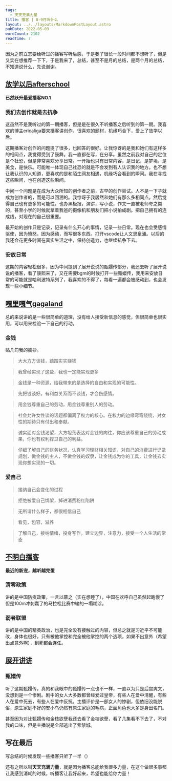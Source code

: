 ```yaml
---
tags:
  - 天天充满力量
title: 播客 | 8-9月听什么
layout: ../../layouts/MarkdownPostLayout.astro
pubDate: 2022-05-03
wordCount: 2102
readTime: 7
---
```

因为之前立志要给听过的播客写听后感，于是萎了很长一段时间都不想听了，但是又实在想推荐一下下，于是我来了，总结，甚至不是月的总结，是两个月的总结，不知道说什么，先说谢谢。

## [放学以后afterschool](https://podcasts.google.com/feed/aHR0cHM6Ly9hbmNob3IuZm0vcy84MWQwNWY4MC9wb2RjYXN0L3Jzcw)

**已然跃升最爱播客NO.1**

### 我们去创作就是去抗争

这虽然不是我听过的第一期播客，但是是在很久不听播客之后听到的第一期。我喜欢的博主ericaliga要来播客讲创作，很喜欢的题材，机缘巧合下，爱上了放学以后。

这期播客对创作的问题提了很多，也回答的很好。让我惊讶的是我和她们有这样多的相同点，我觉得受到了鼓舞。我一直都在写，在分享。虽然之前我对自己的定位是个社恐，但是非常喜欢分享日常。一开始也只有日常内容，是日记，是梦境，是美食，是快乐。可能唯一体现自己社恐的就是不会发到有人认识我的地方。也不想让我认识的人知道，更喜欢的是和陌生网友相遇，机缘巧合看到的瞬间。我在寻找这些瞬间，也在创造这些瞬间。

中间一个问题是在成为大众所知的创作者之前，古早的创作尝试。人不是一下子就成为创作者的，而是可以回溯的。我惊讶于我居然和她们有那么多相同点。然后觉得自己也有更多的可能性。也办黑板报，演讲，写小说，作文一直被老师夸之类的，甚至小学的时候就拿着我爸的摄像机和朋友们把小说拍成剧。把自己拥有的连成线，对现在的自己很重要。

最开始的创作只是记录，记录有什么开心的事情，记录一些日常。现在也会受感情驱使，因为愤怒，因为感动，而写很多东西。打开vscode让人文思泉涌。以后的我还会花更多时间在真实生活之中，保持创造力，也继续抗争下去。

### 安放日常

这期的内容轻松很多，因为中间提到了展开说说的甄嬛传部分，我还去听了展开说说的播客，看了康熙来了，又在需要bgm的时候打开一些甄嬛传，我用来安放日常的可能就是哈利波特系列了，我喜欢的不得了，每看一遍都会被感动到，也会发现一些小细节。

## [嘎里嘎气gagaland](https://podcasts.google.com/feed/aHR0cHM6Ly9hbmNob3IuZm0vcy9hYmI4NWI5MC9wb2RjYXN0L3Jzcw)

总的来说讲的是一些很简单的道理，没有给人接受新信息的感觉，但很简单也很实用，可以用来检验一下自己的行动。

### 金钱

贴几句我的摘抄。

> 大大方方谈钱，踏踏实实赚钱

> 我曾经实现了这些，我也一定能实现更多

> 金钱是一种资源，给我带来的是选择的自由和实现的可能性。

> 先把钱谈好。有利益关系而不谈钱，才会伤感情。

> 用金钱尊重自己的劳动，用金钱尊重别人的劳动。

> 社会允许女性谈的话题都偏离了权力的核心。在权力的边缘弯弯绕绕，对女性的期待只有付出和奉献。

> 诚实面对金钱渴望，大方坦荡表达对金钱的向往，你应该尊重自己的劳动成果，你也有权利捍卫自己的利益。

> 仔细了解自己的财务状况，认真学习理财相关知识，对自己的消费进行记录规划，做金钱的主人，不做金钱的奴隶，让金钱成为你的工具，让金钱去实现你想实现的一切。

### 爱自己

> 接纳自己会变化的过程

> 拒绝被爱自己绑架，掉进消费粉红陷阱

> 无所谓什么样子，都很相信自己

> 看见，包容，滋养

> 了解自己，接纳情绪，投身写作，建立边界，注意力，接受一个人生活的常态

## [不明白播客](https://www.bumingbai.net/)

**最近的新宠，越听越完蛋**

### 清零政策

讲的是中国防疫政策，一言以蔽之（实在想睡了），中国在欢呼自己虽然起跑慢了但是100m冲刺赢了的马拉松比赛中输的一塌糊涂。

### 弱者联盟

讲的是中国的精英政治，也是完全没有接触过的内容，但总之就是习近平不可能改，身体也很好，只有被他掌控和完全被他掌控的两个选项，如果不出意外（希望出点意外啊），到死都会连任。

## [展开讲讲](https://podcasts.google.com/feed/aHR0cHM6Ly93d3cueGltYWxheWEuY29tL2FsYnVtLzI0NjcyMDIxLnhtbA)

### 甄嬛传

听了这期甄嬛传，真的和我眼中的甄嬛传一点也不一样，一直以为只是后宫爽文，没想到是一个惨剧。剧中的女人大多数都曾经爱过皇帝，有些人在爱中清醒，有些人在爱中死去，有些人在爱中反抗。主播评价是一部女人的惨剧，但依旧没能脱俗，原生家庭不好的安小鸟仍然有原生家庭的毛病，正面角色也大多是身出名门。

甚至因为对比甄嬛传和金枝欲孽我还去看了金枝欲孽，看了几集看不下去了，不对我的口味，但是主播说是全部逃出了紫禁城。

## 写在最后

写总结的时候发现一些播客只听了一半（）

还有之所以叫**天天充满力量**，就是因为播客总能给我很多力量，在这个做很多事都让我感到消耗的时候，听播客让我好起来，希望也能给你力量！